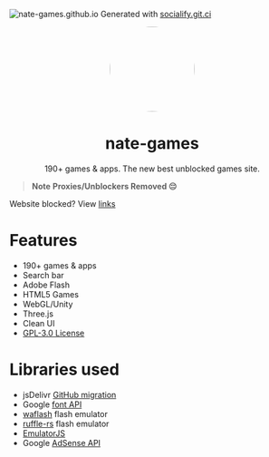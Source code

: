 ![nate-games.github.io](https://socialify.git.ci/nate-games/nate-games.github.io/image?font=Jost&issues=1&language=1&name=1&owner=1&pattern=Solid&stargazers=1&theme=Dark)
Generated with [socialify.git.ci](https://socialify.git.ci)
<p align="center">
<kbd>
<a href="https://bit.ly/nate-games">
<img style="border-radius:50%" height="150px" src="https://raw.githubusercontent.com/nate-games/nate-games.github.io/main/0/assets/img/favicon.png"></a>
</kbd>
</p>

<h1 align="center">nate-games</h1>
<p align="center">190+ games & apps. The new best unblocked games site. </p>

> **Note**
> **Proxies/Unblockers Removed 😔**

Website blocked? View [links](https://github.com/nate-games/nate-games.github.io/wiki/URLS)

# Features
- 190+ games & apps
- Search bar
- Adobe Flash
- HTML5 Games
- WebGL/Unity
- Three.js
- Clean UI
- [GPL-3.0 License](https://github.com/nate-games/nate-games.github.io/blob/main/LICENSE.txt)

# Libraries used
- jsDelivr [GitHub migration](https://www.jsdelivr.com/github)
- Google [font API](https://fonts.google.com/)
- [waflash](https://github.com/nate-games/waflash) flash emulator
- [ruffle-rs](https://ruffle.rs/) flash emulator
- [EmulatorJS](https://github.com/EmulatorJS/EmulatorJS)
- Google [AdSense API](https://www.google.com/adsense)
